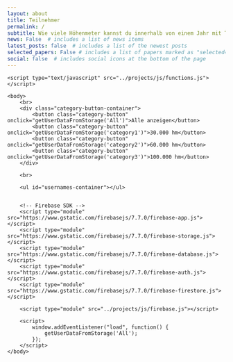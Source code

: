 ```yaml
---
layout: about
title: Teilnehmer
permalink: /
subtitle: Wie viele Höhenmeter kannst du innerhalb von einem Jahr mit Trailrunning, Wandern und Skitouren sammeln?
news: False  # includes a list of news items
latest_posts: false  # includes a list of the newest posts
selected_papers: False # includes a list of papers marked as "selected={true}"
social: false  # includes social icons at the bottom of the page
---
```


<html>
    <head>
        <title>Firebase Image Upload using HTML and JavaScript</title>
        <link rel="stylesheet" type="text/css" href="../projects/css/style.css">
    </head>

    <script type="text/javascript" src="../projects/js/functions.js"></script>

    <body>
        <br>
        <div class="category-button-container">
            <button class="category-button" onclick="getUserDataFromStorage('All')">Alle anzeigen</button>
            <button class="category-button" onclick="getUserDataFromStorage('category1')">30.000 hm</button>
            <button class="category-button" onclick="getUserDataFromStorage('category2')">60.000 hm</button>
            <button class="category-button" onclick="getUserDataFromStorage('category3')">100.000 hm</button>
        </div>
        
        <br>

        <ul id="usernames-container"></ul>

        
        <!-- Firebase SDK -->
        <script type="module" src="https://www.gstatic.com/firebasejs/7.7.0/firebase-app.js"></script>
        <script type="module" src="https://www.gstatic.com/firebasejs/7.7.0/firebase-storage.js"></script>
        <script type="module" src="https://www.gstatic.com/firebasejs/7.7.0/firebase-database.js"></script>
        <script type="module" src="https://www.gstatic.com/firebasejs/7.7.0/firebase-auth.js"></script>
        <script type="module" src="https://www.gstatic.com/firebasejs/7.7.0/firebase-firestore.js"></script>

        <script type="module" src="../projects/js/firebase.js"></script>

        <script>
            window.addEventListener("load", function() {
                getUserDataFromStorage('All');
            });
        </script>
    </body>
</html>